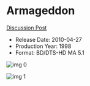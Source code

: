 # Armageddon

[Discussion Post](https://www.avsforum.com/threads/bass-eq-for-filtered-movies.2995212/post-57770200)

* Release Date: 2010-04-27
* Production Year: 1998
* Format: BD/DTS-HD MA 5.1

![img 0](https://i.imgur.com/1h37dxg.jpg)

![img 1](https://i.imgur.com/MaQFj6f.jpg)

